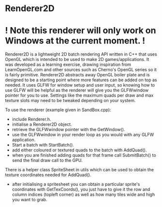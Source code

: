 # Renderer2D

# ! Note this renderer will only work on Windows at the current moment. !

Renderer2D is a lightweight 2D batch rendering API written in C++ that uses OpenGL which is intended to be used to make 2D games/applications.
It was developed as a learning exercise, drawing inspiration from LearnOpenGL.com and other sources such as Cherno's OpenGL series so it is fairly primitive. 
Renderer2D abstracts away OpenGL boiler plate and is designed to be a starting point where more features can be added on top as needed. 
It uses GLFW for window setup and user input, so knowing how to use GLFW will be helpful as the renderer will give you the GLFWwindow pointer for you to use.
Settings like the maximum quads per draw and max texture slots may need to be tweaked depending on your system.

To use the renderer (example given in SandBox.cpp):
- include Renderer.h.
- initialise a Renderer2D object.
- retrieve the GLFWwindow pointer with the GetWindow().
- use the GLFWwindow in your render loop as you would with any GLFW application.
- Start a batch with StartBatch().
- add either coloured or textured quads to the batch with AddQuad().
- when you are finished adding quads for that frame call SubmitBatch() to send the final draw call to the GPU.

There is a helper class SpriteSheet in utils which can be used to obtain the texture coordinates needed for AddQuad().
- after initialising a spritesheet you can obtain a particular sprite's coordinates with GetTexCoords(), you just have to give it the row and column indices (topleft corner) as well as how
  many tiles wide and high you want to grab. 
